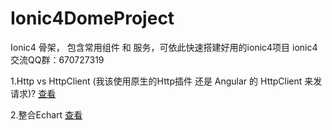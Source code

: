 # Ionic4DomeProject
Ionic4 骨架， 包含常用组件 和 服务，可依此快速搭建好用的ionic4项目
ionic4 交流QQ群：670727319

1.Http vs HttpClient (我该使用原生的Http插件 还是 Angular 的 HttpClient 来发请求)?
[查看](./docs/nativeHttp-httpClient.md)

2.整合Echart
[查看](./docs/echart.md)
